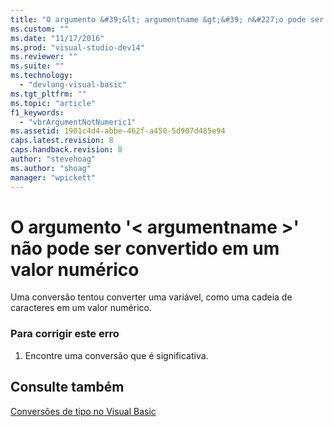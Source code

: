 ```yaml
---
title: "O argumento &#39;&lt; argumentname &gt;&#39; n&#227;o pode ser convertido em um valor num&#233;rico | Microsoft Docs"
ms.custom: ""
ms.date: "11/17/2016"
ms.prod: "visual-studio-dev14"
ms.reviewer: ""
ms.suite: ""
ms.technology: 
  - "devlang-visual-basic"
ms.tgt_pltfrm: ""
ms.topic: "article"
f1_keywords: 
  - "vbrArgumentNotNumeric1"
ms.assetid: 1901c4d4-abbe-462f-a450-5d907d485e94
caps.latest.revision: 8
caps.handback.revision: 8
author: "stevehoag"
ms.author: "shoag"
manager: "wpickett"
---
```

# O argumento &#39;&lt; argumentname &gt;&#39; n&#227;o pode ser convertido em um valor num&#233;rico
Uma conversão tentou converter uma variável, como uma cadeia de caracteres em um valor numérico.  
  
### Para corrigir este erro  
  
1.  Encontre uma conversão que é significativa.  
  
## Consulte também  
 [Conversões de tipo no Visual Basic](../../visual-basic/programming-guide/language-features/data-types/type-conversions.md)